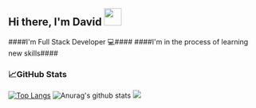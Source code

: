 ## Hi there, I'm David  <img src="https://diginess.ca/wp-content/uploads/2020/02/waving_hand_sign_1024.gif" width="35px"> ##
####I'm Full Stack Developer 💻####
####I'm in the process of learning new skills####
### 📈GitHub Stats
[![Top Langs](https://github-readme-stats.vercel.app/api/top-langs/?username=DavidKizinger&layout=compact)](https://github.com/DavidKizinger/github-readme-stats)
![Anurag's github stats](https://github-readme-stats.vercel.app/api?username=DavidKizinger&hide=stars,issues&show_icons=true)
![](https://img.shields.io/badge/Code-JavaScript-informational?style=flat&logo=JavaScript&logoColor=white&color=2bbc8a)

<!--
**DavidKizinger/DavidKizinger** is a ✨ _special_ ✨ repository because its `README.md` (this file) appears on your GitHub profile.

Here are some ideas to get you started:

- 🔭 I’m currently working on ...
- 🌱 I’m currently learning ...
- 👯 I’m looking to collaborate on ...
- 🤔 I’m looking for help with ...
- 💬 Ask me about ...
- 📫 How to reach me: ...
- 😄 Pronouns: ...
- ⚡ Fun fact: ...
-->
